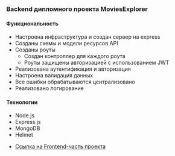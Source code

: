 ### Backend дипломного проекта MoviesExplorer

#### Функциональность

- Настроена инфраструктура и создан сервер на express
- Созданы схемы и модели ресурсов API
- Созданы роуты
    - Создан контроллер для каждого роута
    - Роуты защищены авторизацией с использованием JWT
- Реализована аутентификация и авторизация
- Настроена валидация данных
- Все ошибки обрабатываются централизовано
- Реализовано логирование

#### Технологии

- Node.js
- Express.js
- MongoDB
- Helmet

* [Ссылка на Frontend-часть проекта](https://github.com/Frontend-Fur-Seal/movies-explorer-frontend)
